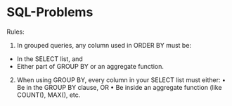 # SQL-Problems

Rules:

1. In grouped queries, any column used in ORDER BY must be:
  - In the SELECT list, and
  - Either part of GROUP BY or an aggregate function.

2.  When using GROUP BY, every column in your SELECT list must either:
   • Be in the GROUP BY clause,
       OR
   • Be inside an aggregate function (like COUNT(), MAX(), etc.
